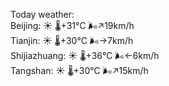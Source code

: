 Today weather:  
Beijing: ☀️   🌡️+31°C 🌬️↗19km/h  
Tianjin: ☀️   🌡️+30°C 🌬️→7km/h  
Shijiazhuang: ☀️   🌡️+36°C 🌬️←6km/h  
Tangshan: ☀️   🌡️+30°C 🌬️↗15km/h  
